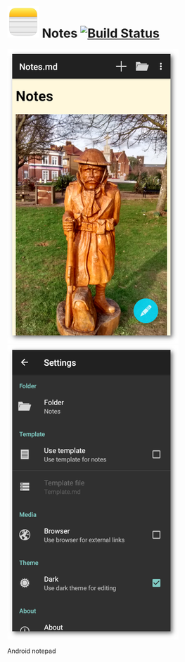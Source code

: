 # ![Logo](src/main/res/drawable-hdpi/ic_launcher.png) Notes [![Build Status](https://travis-ci.org/billthefarmer/notes.svg?branch=master)](https://travis-ci.org/billthefarmer/notes)

![Notes](https://github.com/billthefarmer/billthefarmer.github.io/raw/master/images/Notes.png)
![Notes](https://github.com/billthefarmer/billthefarmer.github.io/raw/master/images/Notes-settings.png)

Android notepad
